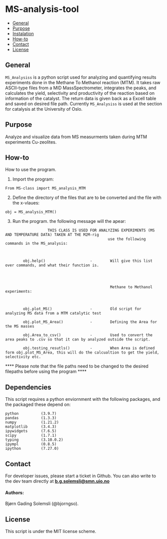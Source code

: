 # MS-analysis-tool

* [General](#general-info)
* [Purpose](#purpose)
* [Instalation](#installation)
* [How-to](#how-to)
* [Contact](#Contact)
* [License](#License)


## General

`MS_Analysiss` is a python script  used for analyzing and quantifying results experiments done in the Methane To Methanol reaction (MTM). It takes raw ASCII-type files from a MID MassSpectrometer, integrates the peaks, and calculates the yield, selectivity and productivity of the reaction based on information of the catalyst. The return data is given back as a Excell table and saved on desired file path. Currently `MS_Analysiss` is used at the section for catalysis at the University of Oslo.

## Purpose

Analyze and visualize data from MS measurments taken during MTM experiments Cu-zeolites.


## How-to
How to use the program.


1. Import the program:
```
From MS-class import MS_analysis_MTM
```
2. Define the directory of the files that are to be converted and the file with the x-vlaues:
```
obj = MS_analysis_MTM()
```
3. Run the program. the following message will the apear:
```
                   THIS CLASS IS USED FOR ANALYZING EXPERIMENTS (MS AND TEMPERATURE DATA) TAKEN AT THE M2M-rig 
                                              use the following commands in the MS_analysis:



        obj.help()                    -        Will give this list over commands, and what their function is.



        
                                               Methane to Methanol experiments:  



        obj.plot_MS()                 -        Old script for analyzing MS data from a MTM catalytic test
        
        obj.plot_MS_Area()            -        Defining the Area for the MS masses

        obj.Area_to_csv()             -        Used to convert the area peaks to .csv so that it can by analyzed outside the script. 
        
        obj.testing_resutls()         -        When Area is defined form obj.plot_MS_Area, this will do the calcualtion to get the yield, selectivity etc.
```
**** Please note that the file paths need to be changed to the desired filepaths before using the program **** 


## Dependencies

This script requires a python enviornment with the following packages, and the packaged these depend on:
```
python          (3.9.7)
pandas          (1.3.3)
numpy           (1.21.2)
matplotlib      (3.4.3)
ipywidgets      (7.6.5)
scipy           (1.7.1)
typing          (3.10.0.2)
ipympl          (0.8.5)
ipython         (7.27.0)
```

## Contact

For developer issues, please start a ticket in Github. You can also write to the dev team directly at  **b.g.solemsli@smn.uio.no**
#### Authors: 
Bjørn Gading Solemsli (@bjorngso).

## License
This script is under the MIT license scheme. 




